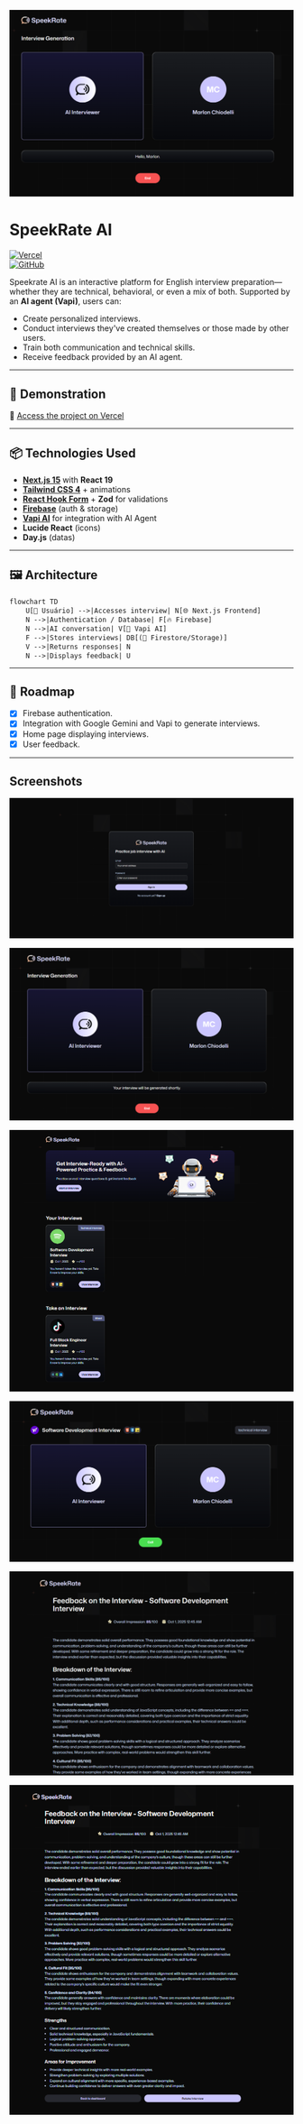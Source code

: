 ![Cover](./.github/cover.PNG)

# SpeekRate AI

[![Vercel](https://img.shields.io/badge/Deploy-Vercel-black?logo=vercel)](https://speekrate-ai.vercel.app/)  
[![GitHub](https://img.shields.io/badge/Repo-GitHub-blue?logo=github)](https://github.com/MarlonChi/speekrate-ai)

Speekrate AI is an interactive platform for English interview preparation—whether they are technical, behavioral, or even a mix of both.
Supported by an **AI agent (Vapi)**, users can:

- Create personalized interviews.  
- Conduct interviews they've created themselves or those made by other users. 
- Train both communication and technical skills.
- Receive feedback provided by an AI agent.

---

## 🚀 Demonstration

🔗 [Access the project on Vercel](https://speekrate-ai.vercel.app/)

---

## 📦 Technologies Used

- **[Next.js 15](https://nextjs.org/)** with **React 19**
- **[Tailwind CSS 4](https://tailwindcss.com/)** + animations
- **[React Hook Form](https://react-hook-form.com/)** + **Zod** for validations
- **[Firebase](https://firebase.google.com/)** (auth & storage)
- **[Vapi AI](https://vapi.ai/)** for integration with AI Agent
- **Lucide React** (icons)
- **Day.js** (datas)

---

## 🖼️ Architecture

```mermaid
flowchart TD
    U[👤 Usuário] -->|Accesses interview| N[🌐 Next.js Frontend]
    N -->|Authentication / Database| F[🔥 Firebase]
    N -->|AI conversation| V[🤖 Vapi AI]
    F -->|Stores interviews| DB[(📂 Firestore/Storage)]
    V -->|Returns responses| N
    N -->|Displays feedback| U
```

---

## 📌 Roadmap

- [x] Firebase authentication.
- [x] Integration with Google Gemini and Vapi to generate interviews.
- [x] Home page displaying interviews. 
- [x] User feedback. 

---

## Screenshots
<p>
  <img src=".github/image1.png">
</p>
<p>
  <img src=".github/image2.png">
</p>
<p>
  <img src=".github/image3.png">
</p>
<p>
  <img src=".github/image4.png">
</p>
<p>
  <img src=".github/image5.png">
</p>
<p>
  <img src=".github/image6.png">
</p>
